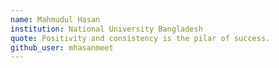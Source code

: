 ```yaml
---
name: Mahmudul Hasan
institution: National University Bangladesh
quote: Positivity and consistency is the pilar of success.
github_user: mhasanmeet
---
```

